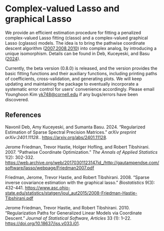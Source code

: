 
# Complex-valued Lasso and graphical Lasso

We provide an efficient estimation procedure for fitting a penalized
complex-valued Lasso fitting (classo) and a complex-valued graphical
Lasso (cglasso) models. The idea is to bring the pathwise coordinate
descent algorithm
([2007](#ref-pathwise),[2008](#ref-glasso),[2010](#ref-glmnet)) into
complex analog, by introducing a unique isomorphism. Details can be
found in Deb, Kuceyeski, and Basu ([2024](#ref-classo)).

Currently, the beta version (0.8.0) is released, and the version
provides the basic fitting functions and their auxiliary functions,
including printing paths of coefficients, cross-validation, and
generating plots. We will keep updating and maintaining the package to
eventually incorporate a systematic error control for users’ convenience
accordingly. Please email Younghoon Kim <yk748@cornell.edu> if any
bugs/errors have been discovered.

## References

<div id="refs-classo" class="references">

Navonil Deb, Amy Kuceyeski, and Sumanta Basu. 2024. “Regularized
Estimation of Sparse Spectral Precision Matrices.” *arXiv preprint
arXiv:2401.11128.*. <https://arxiv.org/abs/2401.11128>.

</div>

Jerome Friedman, Trevor Hastie, Holger Hofling, and Robert Tibshirani.
2007. “Pathwise Coordinate Optimization.” *The Annals of Applied
Statistics* 1(2): 302-332.
<https://web.archive.org/web/20170301123147id_/http://gautampendse.com/software/lasso/webpage/Friedman2007.pdf>

<div id="ref-glasso" class="references">

Friedman, Jerome, Trevor Hastie, and Robert Tibshirani. 2008. “Sparse
inverse covariance estimation with the graphical lasso.” *Biostatistics*
9(3): 432-441.
<https://www.asc.ohio-state.edu/statistics/statgen/joul_aut2015/2008-Friedman-Hastie-Tibshirani.pdf>

<div id="ref-glmnet" class="references">

Jerome Friedman, Trevor Hastie, and Robert Tibshirani. 2010.
“Regularization Paths for Generalized Linear Models via Coordinate
Descent.” *Journal of Statistical Software, Articles* 33 (1): 1–22.
<https://doi.org/10.18637/jss.v033.i01>.

</div>

</div>
